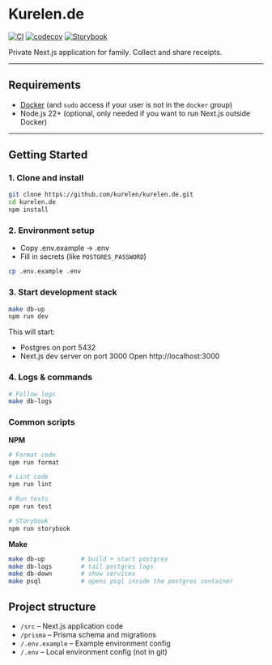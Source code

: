 # Kurelen.de

[![CI](https://github.com/kurelen/kurelen.de/actions/workflows/ci.yml/badge.svg?branch=main)](https://github.com/kurelen/kurelen.de/actions/workflows/ci.yml)
[![codecov](https://codecov.io/gh/kurelen/kurelen.de/branch/main/graph/badge.svg)](https://codecov.io/gh/kurelen/kurelen.de)
[![Storybook](https://img.shields.io/badge/Storybook-live-ff4785?logo=storybook)](https://kurelen.github.io/kurelen.de/)

Private Next.js application for family. Collect and share receipts.

---

## Requirements

- [Docker](https://docs.docker.com/get-docker/) (and `sudo` access if your user is not in the `docker` group)
- Node.js 22+ (optional, only needed if you want to run Next.js outside Docker)

---

## Getting Started

### 1. Clone and install

```bash
git clone https://github.com/kurelen/kurelen.de.git
cd kurelen.de
npm install
```

### 2. Environment setup

- Copy .env.example → .env
- Fill in secrets (like `POSTGRES_PASSWORD`)

```bash
cp .env.example .env
```

### 3. Start development stack

```bash
make db-up
npm run dev
```

This will start:

- Postgres on port 5432
- Next.js dev server on port 3000
  Open http://localhost:3000

### 4. Logs & commands

```bash
# Follow logs
make db-logs
```

### Common scripts

**NPM**

```bash
# Format code
npm run format

# Lint code
npm run lint

# Run tests
npm run test

# Storybook
npm run storybook
```

**Make**

```bash
make db-up          # build + start postgres
make db-logs        # tail postgres logs
make db-down        # show services
make psql           # opens psql inside the postgres container
```

## Project structure

- `/src` – Next.js application code
- `/prisma` – Prisma schema and migrations
- `/.env.example` – Example environment config
- `/.env` – Local environment config (not in git)
